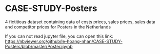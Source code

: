 # CASE-STUDY-Posters
4 fictitious dataset containing data of costs prices, sales prices, sales data and competitor prices for Posters in the Netherlands

If you can not read jupyter file, you can open this link:
https://nbviewer.org/github/le-hoang-nhan/CASE-STUDY-Posters/blob/master/Poster.ipynb
